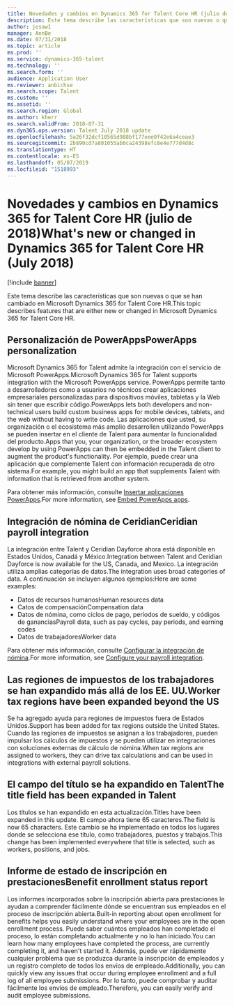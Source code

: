 ```yaml
---
title: Novedades y cambios en Dynamics 365 for Talent Core HR (julio de 2018)
description: Este tema describe las características que son nuevas o que se han cambiado en Microsoft Dynamics 365 for Talent Core HR.
author: josaw1
manager: AnnBe
ms.date: 07/31/2018
ms.topic: article
ms.prod: ''
ms.service: dynamics-365-talent
ms.technology: ''
ms.search.form: ''
audience: Application User
ms.reviewer: anbichse
ms.search.scope: Talent
ms.custom: ''
ms.assetid: ''
ms.search.region: Global
ms.author: kherr
ms.search.validFrom: 2018-07-31
ms.dyn365.ops.version: Talent July 2018 update
ms.openlocfilehash: 5a26f32dcf10565d988bf177eee0f42e6a4ceae3
ms.sourcegitcommit: 2b890cd7a801055ab0ca24398efc8e4e777d4d8c
ms.translationtype: HT
ms.contentlocale: es-ES
ms.lasthandoff: 05/07/2019
ms.locfileid: "1518993"
---
```

# <a name="whats-new-or-changed-in-dynamics-365-for-talent-core-hr-july-2018"></a><span data-ttu-id="6effa-103">Novedades y cambios en Dynamics 365 for Talent Core HR (julio de 2018)</span><span class="sxs-lookup"><span data-stu-id="6effa-103">What's new or changed in Dynamics 365 for Talent Core HR (July 2018)</span></span>

[!include [banner](includes/banner.md)]

<span data-ttu-id="6effa-104">Este tema describe las características que son nuevas o que se han cambiado en Microsoft Dynamics 365 for Talent Core HR.</span><span class="sxs-lookup"><span data-stu-id="6effa-104">This topic describes features that are either new or changed in Microsoft Dynamics 365 for Talent Core HR.</span></span>

## <a name="powerapps-personalization"></a><span data-ttu-id="6effa-105">Personalización de PowerApps</span><span class="sxs-lookup"><span data-stu-id="6effa-105">PowerApps personalization</span></span>

<span data-ttu-id="6effa-106">Microsoft Dynamics 365 for Talent admite la integración con el servicio de Microsoft PowerApps.</span><span class="sxs-lookup"><span data-stu-id="6effa-106">Microsoft Dynamics 365 for Talent supports integration with the Microsoft PowerApps service.</span></span> <span data-ttu-id="6effa-107">PowerApps permite tanto a desarrolladores como a usuarios no técnicos crear aplicaciones empresariales personalizadas para dispositivos móviles, tabletas y la Web sin tener que escribir código.</span><span class="sxs-lookup"><span data-stu-id="6effa-107">PowerApps lets both developers and non-technical users build custom business apps for mobile devices, tablets, and the web without having to write code.</span></span> <span data-ttu-id="6effa-108">Las aplicaciones que usted, su organización o el ecosistema más amplio desarrollen utilizando PowerApps se pueden insertar en el cliente de Talent para aumentar la funcionalidad del producto.</span><span class="sxs-lookup"><span data-stu-id="6effa-108">Apps that you, your organization, or the broader ecosystem develop by using PowerApps can then be embedded in the Talent client to augment the product's functionality.</span></span> <span data-ttu-id="6effa-109">Por ejemplo, puede crear una aplicación que complemente Talent con información recuperada de otro sistema.</span><span class="sxs-lookup"><span data-stu-id="6effa-109">For example, you might build an app that supplements Talent with information that is retrieved from another system.</span></span>

<span data-ttu-id="6effa-110">Para obtener más información, consulte [Insertar aplicaciones PowerApps](../fin-and-ops/get-started/embed-power-apps.md).</span><span class="sxs-lookup"><span data-stu-id="6effa-110">For more information, see [Embed PowerApps apps](../fin-and-ops/get-started/embed-power-apps.md).</span></span>

## <a name="ceridian-payroll-integration"></a><span data-ttu-id="6effa-111">Integración de nómina de Ceridian</span><span class="sxs-lookup"><span data-stu-id="6effa-111">Ceridian payroll integration</span></span>

<span data-ttu-id="6effa-112">La integración entre Talent y Ceridian Dayforce ahora está disponible en Estados Unidos, Canadá y México.</span><span class="sxs-lookup"><span data-stu-id="6effa-112">Integration between Talent and Ceridian Dayforce is now available for the US, Canada, and Mexico.</span></span> <span data-ttu-id="6effa-113">La integración utiliza amplias categorías de datos.</span><span class="sxs-lookup"><span data-stu-id="6effa-113">The integration uses broad categories of data.</span></span> <span data-ttu-id="6effa-114">A continuación se incluyen algunos ejemplos:</span><span class="sxs-lookup"><span data-stu-id="6effa-114">Here are some examples:</span></span>

- <span data-ttu-id="6effa-115">Datos de recursos humanos</span><span class="sxs-lookup"><span data-stu-id="6effa-115">Human resources data</span></span>
- <span data-ttu-id="6effa-116">Catos de compensación</span><span class="sxs-lookup"><span data-stu-id="6effa-116">Compensation data</span></span>
- <span data-ttu-id="6effa-117">Datos de nómina, como ciclos de pago, períodos de sueldo, y códigos de ganancias</span><span class="sxs-lookup"><span data-stu-id="6effa-117">Payroll data, such as pay cycles, pay periods, and earning codes</span></span>
- <span data-ttu-id="6effa-118">Datos de trabajadores</span><span class="sxs-lookup"><span data-stu-id="6effa-118">Worker data</span></span>

<span data-ttu-id="6effa-119">Para obtener más información, consulte [Configurar la integración de nómina](configure-payroll-integration.md).</span><span class="sxs-lookup"><span data-stu-id="6effa-119">For more information, see [Configure your payroll integration](configure-payroll-integration.md).</span></span>

## <a name="worker-tax-regions-have-been-expanded-beyond-the-us"></a><span data-ttu-id="6effa-120">Las regiones de impuestos de los trabajadores se han expandido más allá de los EE. UU.</span><span class="sxs-lookup"><span data-stu-id="6effa-120">Worker tax regions have been expanded beyond the US</span></span>

<span data-ttu-id="6effa-121">Se ha agregado ayuda para regiones de impuestos fuera de Estados Unidos.</span><span class="sxs-lookup"><span data-stu-id="6effa-121">Support has been added for tax regions outside the United States.</span></span> <span data-ttu-id="6effa-122">Cuando las regiones de impuestos se asignan a los trabajadores, pueden impulsar los cálculos de impuestos y se pueden utilizar en integraciones con soluciones externas de cálculo de nómina.</span><span class="sxs-lookup"><span data-stu-id="6effa-122">When tax regions are assigned to workers, they can drive tax calculations and can be used in integrations with external payroll solutions.</span></span>

## <a name="the-title-field-has-been-expanded-in-talent"></a><span data-ttu-id="6effa-123">El campo del título se ha expandido en Talent</span><span class="sxs-lookup"><span data-stu-id="6effa-123">The title field has been expanded in Talent</span></span>

<span data-ttu-id="6effa-124">Los títulos se han expandido en esta actualización.</span><span class="sxs-lookup"><span data-stu-id="6effa-124">Titles have been expanded in this update.</span></span> <span data-ttu-id="6effa-125">El campo ahora tiene 65 caracteres.</span><span class="sxs-lookup"><span data-stu-id="6effa-125">The field is now 65 characters.</span></span> <span data-ttu-id="6effa-126">Este cambio se ha implementado en todos los lugares donde se selecciona ese título, como trabajadores, puestos y trabajos.</span><span class="sxs-lookup"><span data-stu-id="6effa-126">This change has been implemented everywhere that title is selected, such as workers, positions, and jobs.</span></span>

## <a name="benefit-enrollment-status-report"></a><span data-ttu-id="6effa-127">Informe de estado de inscripción en prestaciones</span><span class="sxs-lookup"><span data-stu-id="6effa-127">Benefit enrollment status report</span></span>

<span data-ttu-id="6effa-128">Los informes incorporados sobre la inscripción abierta para prestaciones le ayudan a comprender fácilmente dónde se encuentran sus empleados en el proceso de inscripción abierta.</span><span class="sxs-lookup"><span data-stu-id="6effa-128">Built-in reporting about open enrollment for benefits helps you easily understand where your employees are in the open enrollment process.</span></span> <span data-ttu-id="6effa-129">Puede saber cuántos empleados han completado el proceso, lo están completando actualmente y no lo han iniciado.</span><span class="sxs-lookup"><span data-stu-id="6effa-129">You can learn how many employees have completed the process, are currently completing it, and haven't started it.</span></span> <span data-ttu-id="6effa-130">Además, puede ver rápidamente cualquier problema que se produzca durante la inscripción de empleados y un registro completo de todos los envíos de empleado.</span><span class="sxs-lookup"><span data-stu-id="6effa-130">Additionally, you can quickly view any issues that occur during employee enrollment and a full log of all employee submissions.</span></span> <span data-ttu-id="6effa-131">Por lo tanto, puede comprobar y auditar fácilmente los envíos de empleado.</span><span class="sxs-lookup"><span data-stu-id="6effa-131">Therefore, you can easily verify and audit employee submissions.</span></span>
